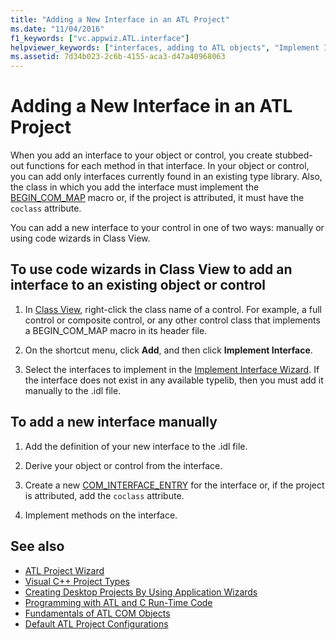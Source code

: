 ```yaml
---
title: "Adding a New Interface in an ATL Project"
ms.date: "11/04/2016"
f1_keywords: ["vc.appwiz.ATL.interface"]
helpviewer_keywords: ["interfaces, adding to ATL objects", "Implement Interface ATL wizard", "controls [ATL], interfaces", "ATL projects, adding interfaces"]
ms.assetid: 7d34b023-2c6b-4155-aca3-d47a40968063
---
```

# Adding a New Interface in an ATL Project

When you add an interface to your object or control, you create stubbed-out functions for each method in that interface. In your object or control, you can add only interfaces currently found in an existing type library. Also, the class in which you add the interface must implement the [BEGIN_COM_MAP](com-map-macros.md#begin_com_map) macro or, if the project is attributed, it must have the `coclass` attribute.

You can add a new interface to your control in one of two ways: manually or using code wizards in Class View.

## To use code wizards in Class View to add an interface to an existing object or control

1. In [Class View](/visualstudio/ide/viewing-the-structure-of-code), right-click the class name of a control. For example, a full control or composite control, or any other control class that implements a BEGIN_COM_MAP macro in its header file.

1. On the shortcut menu, click **Add**, and then click **Implement Interface**.

1. Select the interfaces to implement in the [Implement Interface Wizard](../../ide/implement-interface-wizard.md). If the interface does not exist in any available typelib, then you must add it manually to the .idl file.

## To add a new interface manually

1. Add the definition of your new interface to the .idl file.

1. Derive your object or control from the interface.

1. Create a new [COM_INTERFACE_ENTRY](com-interface-entry-macros.md#com_interface_entry) for the interface or, if the project is attributed, add the `coclass` attribute.

1. Implement methods on the interface.

## See also

- [ATL Project Wizard](../../atl/reference/atl-project-wizard.md)
- [Visual C++ Project Types](../../ide/visual-cpp-project-types.md)
- [Creating Desktop Projects By Using Application Wizards](../../ide/creating-desktop-projects-by-using-application-wizards.md)
- [Programming with ATL and C Run-Time Code](../../atl/programming-with-atl-and-c-run-time-code.md)
- [Fundamentals of ATL COM Objects](../../atl/fundamentals-of-atl-com-objects.md)
- [Default ATL Project Configurations](../../atl/reference/default-atl-project-configurations.md)
